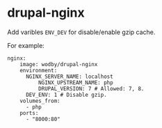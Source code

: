 # drupal-nginx

Add varibles `ENV_DEV` for disable/enable gzip cache.

For example:

    nginx:
	    image: wodby/drupal-nginx
	    environment:
	      NGINX_SERVER_NAME: localhost
              NGINX_UPSTREAM_NAME: php
              DRUPAL_VERSION: 7 # Allowed: 7, 8.
	      DEV_ENV: 1 # Disable gzip.
	    volumes_from:
	      - php
	    ports:
	      - "8000:80"

